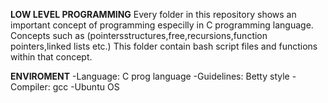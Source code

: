 **LOW LEVEL PROGRAMMING**
Every folder in this repository shows an important concept of programming especilly in C programming language. Concepts such as (pointersstructures,free,recursions,function pointers,linked lists etc.) This folder contain bash script files and functions within that concept. 

**ENVIROMENT**
-Language: C prog language
-Guidelines: Betty style
-Compiler: gcc 
-Ubuntu OS
